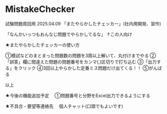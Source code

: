 # MistakeChecker
試験問題周回用
2025.04.09 「またやらかしたチェッカー」(社内用開発、習作)


「なんかいっつもおんなじ問題でやらかしてるな」
↑この人向け


★またやらかしたチェッカーの使い方

①模試などのまとまった問題数の問題を3周以上解いて、丸付けまでやる
②「誤答」欄に間違えた問題の問題番号をカンマ(,)区切りで打ち込む
③「出力する」をクリック
④3回以上やらかした定番ミス問題だけ出てくる！！
⑤がんばる

以上


★今後の機能追加予定
　①問題番号と分野をExcel出力できるようにする

★不具合・要望等連絡先
　個人チャット(口頭でもよいです)
